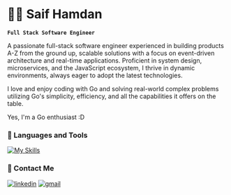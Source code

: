 # 🏄‍♂️ Saif Hamdan

**`Full Stack Software Engineer`**

A passionate full-stack software engineer experienced in building products A-Z from the ground up, scalable solutions with a focus on event-driven architecture and real-time applications. Proficient in system design, microservices, and the JavaScript ecosystem, I thrive in dynamic environments, always eager to adopt the latest technologies.

I love and enjoy coding with Go and solving real-world complex problems utilizing Go's simplicity, efficiency, and all the capabilities it offers on the table.

Yes, I'm a Go enthusiast :D

### 🧰 Languages and Tools

[![My Skills](https://skillicons.dev/icons?i=go,nodejs,dotnet,nextjs,react,ts,vite,tailwind,pnpm,docker,mysql,postgres,mongodb,linux,gitlab,js,html,css,cpp)](https://skillicons.dev)


### 📨 Contact Me
[![linkedin](https://skillicons.dev/icons?i=linkedin)](https://www.linkedin.com/in/saif-hamdan)
[![gmail](https://skillicons.dev/icons?i=gmail)](mailto:saifhamdan@gmail.com)
